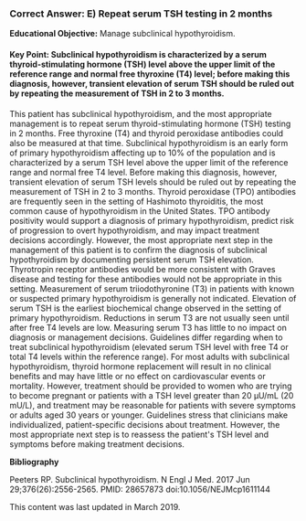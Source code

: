 
### Correct Answer: E) Repeat serum TSH testing in 2 months 

**Educational Objective:** Manage subclinical hypothyroidism.

#### **Key Point:** Subclinical hypothyroidism is characterized by a serum thyroid-stimulating hormone (TSH) level above the upper limit of the reference range and normal free thyroxine (T4) level; before making this diagnosis, however, transient elevation of serum TSH should be ruled out by repeating the measurement of TSH in 2 to 3 months.

This patient has subclinical hypothyroidism, and the most appropriate management is to repeat serum thyroid-stimulating hormone (TSH) testing in 2 months. Free thyroxine (T4) and thyroid peroxidase antibodies could also be measured at that time. Subclinical hypothyroidism is an early form of primary hypothyroidism affecting up to 10% of the population and is characterized by a serum TSH level above the upper limit of the reference range and normal free T4 level. Before making this diagnosis, however, transient elevation of serum TSH levels should be ruled out by repeating the measurement of TSH in 2 to 3 months.
Thyroid peroxidase (TPO) antibodies are frequently seen in the setting of Hashimoto thyroiditis, the most common cause of hypothyroidism in the United States. TPO antibody positivity would support a diagnosis of primary hypothyroidism, predict risk of progression to overt hypothyroidism, and may impact treatment decisions accordingly. However, the most appropriate next step in the management of this patient is to confirm the diagnosis of subclinical hypothyroidism by documenting persistent serum TSH elevation.
Thyrotropin receptor antibodies would be more consistent with Graves disease and testing for these antibodies would not be appropriate in this setting.
Measurement of serum triiodothyronine (T3) in patients with known or suspected primary hypothyroidism is generally not indicated. Elevation of serum TSH is the earliest biochemical change observed in the setting of primary hypothyroidism. Reductions in serum T3 are not usually seen until after free T4 levels are low. Measuring serum T3 has little to no impact on diagnosis or management decisions.
Guidelines differ regarding when to treat subclinical hypothyroidism (elevated serum TSH level with free T4 or total T4 levels within the reference range). For most adults with subclinical hypothyroidism, thyroid hormone replacement will result in no clinical benefits and may have little or no effect on cardiovascular events or mortality. However, treatment should be provided to women who are trying to become pregnant or patients with a TSH level greater than 20 µU/mL (20 mU/L), and treatment may be reasonable for patients with severe symptoms or adults aged 30 years or younger. Guidelines stress that clinicians make individualized, patient-specific decisions about treatment. However, the most appropriate next step is to reassess the patient's TSH level and symptoms before making treatment decisions.

**Bibliography**

Peeters RP. Subclinical hypothyroidism. N Engl J Med. 2017 Jun 29;376(26):2556-2565. PMID: 28657873 doi:10.1056/NEJMcp1611144

This content was last updated in March 2019.